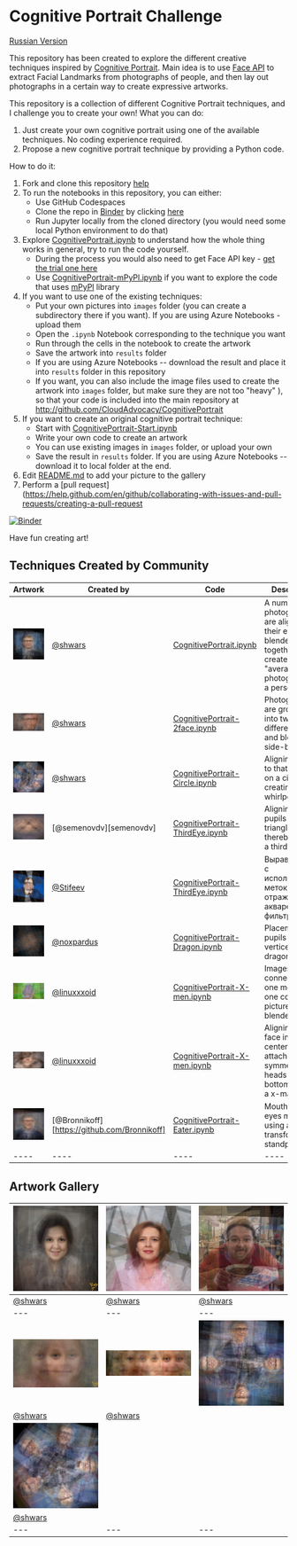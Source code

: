 # Cognitive Portrait Challenge

[Russian Version](README_RUS.md)

This repository has been created to explore the different creative techniques inspired by [Cognitive Portrait](http://aka.ms/cognitiveportrait). Main idea is to use [Face API][FaceAPI] to extract Facial Landmarks from photographs of people, and then lay out photographs in a certain way to create expressive artworks.

This repository is a collection of different Cognitive Portrait techniques, and I challenge you to create your own! What you can do:

1. Just create your own cognitive portrait using one of the available techniques. No coding experience required.
2. Propose a new cognitive portrait technique by providing a Python code.   

How to do it:

1. Fork and clone this repository [help](https://help.github.com/en/github/getting-started-with-github/fork-a-repo)
2. To run the notebooks in this repository, you can either:
    - Use GitHub Codespaces
    - Clone the repo in [Binder](https://mybinder.org/v2/gh/CloudAdvocacy/CognitivePortrait/master) by clicking [here](https://mybinder.org/v2/gh/CloudAdvocacy/CognitivePortrait/master)
    - Run Jupyter locally from the cloned directory (you would need some local Python environment to do that)
1. Explore [CognitivePortrait.ipynb](CognitivePortrait.ipynb) to understand how the whole thing works in general, try to run the code yourself.
    - During the process you would also need to get Face API key - [get the trial one here][FaceAPITrial]
    - Use [CognitivePortrait-mPyPl.ipynb](CognitivePortrait-mPyPl.ipynb) if you want to explore the code that uses [mPyPl](http://github.com/shwars/mPyPl) library
1. If you want to use one of the existing techniques:
    - Put your own pictures into `images` folder (you can create a subdirectory there if you want). If you are using Azure Notebooks - upload them
    - Open the `.ipynb` Notebook corresponding to the technique you want
    - Run through the cells in the notebook to create the artwork
    - Save the artwork into `results` folder
    - If you are using Azure Notebooks -- download the result and place it into `results` folder in this repository
    - If you want, you can also include the image files used to create the artwork into `images` folder, but make sure they are not too "heavy"
), so that your code is included into the main repository at http://github.com/CloudAdvocacy/CognitivePortrait
1. If you want to create an original cognitive portrait technique:
    - Start with [CognitivePortrait-Start.ipynb](CognitivePortrait-Start.ipynb)
    - Write your own code to create an artwork
    - You can use existing images in `images` folder, or upload your own
    - Save the result in `results` folder. If you are using Azure Notebooks -- download it to local folder at the end.
1. Edit [README.md](README.md) to add your picture to the gallery
1. Perform a [pull request](https://help.github.com/en/github/collaborating-with-issues-and-pull-requests/creating-a-pull-request

[![Binder](https://mybinder.org/badge_logo.svg)](https://mybinder.org/v2/gh/CloudAdvocacy/CognitivePortrait/master)

Have fun creating art!

## Techniques Created by Community

| Artwork | Created by | Code | Description |
|----|----|----|----|
| ![People Blending](results/gates.jpg) | [@shwars][shwars] | [CognitivePortrait.ipynb](CognitivePortrait.ipynb) | A number of photographs are aligned by their eyes and blended together to create an "average" photograph of a person |
| ![2Face](results/gates_2face.jpg) | [@shwars][shwars] | [CognitivePortrait-2face.ipynb](CognitivePortrait-2face.ipynb) | Photographs are grouped into two sets of different ages, and blended side-by-side |
| ![FaceCircle](results/gates_circ.jpg) | [@shwars][shwars] | [CognitivePortrait-Circle.ipynb](CognitivePortrait-Circle.ipynb) | Aligning faces to that eyes lie on a circle, creating visual whirlpool |
| ![OPEN YOUR THIRD EYE](results/gates_third_eye.jpg) | [@semenovdv][semenovdv] | [CognitivePortrait-ThirdEye.ipynb](CognitivePortrait-ThirdEye.ipynb) | Aligning the pupils into a triangle, thereby making a third eye |
| ![two_gates_aqua](results/two_gates_aqua.jpg) | [@Stifeev](https://github.com/Stifeev) | [CognitivePortrait-ThirdEye.ipynb](CognitivePortrait-ReflectionAqua.py) | Выравнивание с использование меток, отражения, акварельный фильтр |
| ![and we will all become dragons](results/dragon.jpg) | [@noxpardus](https://github.com/noxpardus) | [CognitivePortrait-Dragon.ipynb](CognitivePortrait-Dragon.ipynb) | Placement of pupils at the vertices of the dragon fractal |
| ![gates_with_teeth](results/gates_with_teeth.jpg) | [@linuxxxoid](https://github.com/linuxxxoid) | [CognitivePortrait-X-men.ipynb](CognitivePortrait-X-men.ipynb) | Images are connected by one mouth into one colorful picture, and blended |
| ![joley_x-man.](results/joley_x-man.jpg) | [@linuxxxoid](https://github.com/linuxxxoid) | [CognitivePortrait-X-men.ipynb](CognitivePortrait-X-men.ipynb) | Aligning the face in the center and attaching two symmetrical heads to the bottom to make a x-man. |
| ![Eater](results/eater.jpg) | [@Bronnikoff][https://github.com/Bronnikoff] | [CognitivePortrait-Eater.ipynb](CognitivePortrait-Eater.ipynb) | Mouth instead eyes made using affine transformes of standpoints |
|----|----|----|----|

## Artwork Gallery

| <img src="results/olgaza.jpg" width="300"/> | <img src="results/irari.jpg" width="300"/> | <img src="results/PhoBoGuy.png" width="300"/> |
|---|---|---|
|[@shwars][shwars]|[@shwars][shwars]|[@shwars][shwars]|
|---|---|---|
| <img src="results/Age1.jpg" width="300"/> | <img src="results/Ages2.jpg" width="300"/> | <img src="results/gates_sqr.jpg" width="300"/> |
|[@shwars][shwars]|[@shwars][shwars]|
| <img src="results/gates_5.jpg" width="300"/> | |
| [@shwars][shwars] | |
|---|---|---|

[FaceAPI]: https://azure.microsoft.com/services/cognitive-services/face/?WT.mc_id=aiapril-github-dmitryso
[shwars]: https://github.com/shwars
[FaceAPITrial]: https://azure.microsoft.com/try/cognitive-services/my-apis/?api=face-api&WT.mc_id=aiapril-github-dmitryso
